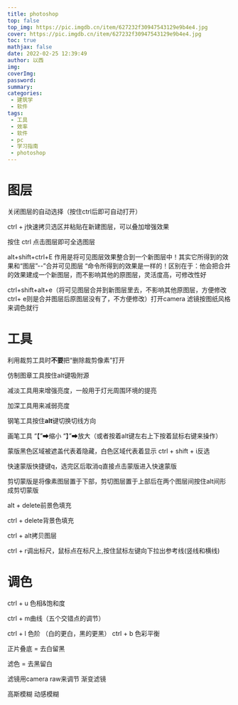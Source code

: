 ```yaml
---
title: photoshop
top: false
top_img: https://pic.imgdb.cn/item/627232f30947543129e9b4e4.jpg
cover: https://pic.imgdb.cn/item/627232f30947543129e9b4e4.jpg
toc: true
mathjax: false
date: 2022-02-25 12:39:49
author: 以西
img:
coverImg:
password:
summary:
categories:
 - 建筑学
 - 软件
tags: 
 - 工具
 - 效率
 - 软件
 - pc
 - 学习指南
 - photoshop
---
```



# 图层

关闭图层的自动选择（按住ctrl后即可自动打开）

ctrl + j快速拷贝选区并粘贴在新建图层，可以叠加增强效果

按住 ctrl 点击图层即可全选图层

alt+shift+ctrl+E 作用是将可见图层效果整合到一个新图层中！其实它所得到的效果和“图层”--”合并可见图层 “命令所得到的效果是一样的！区别在于：他会把合并的效果建成一个新图层，而不影响其他的原图层，灵活度高，可修改性好

ctrl+shift+alt+e（将可见图层合并到新图层里去，不影响其他原图层，方便修改 ctrl+ e则是合并图层后原图层没有了，不方便修改）打开camera 滤镜按图纸风格来调色就行

# 工具

利用裁剪工具时**不要**把“删除裁剪像素”打开

仿制图章工具按住alt键吸附源

减淡工具用来增强亮度，一般用于灯光周围环境的提亮

加深工具用来减弱亮度

钢笔工具按住**alt**键切换切线方向

画笔工具  “【”➡缩小  “】”➡放大（或者按着alt键左右上下按着鼠标右键来操作）

蒙版黑色区域被遮盖代表着隐藏，白色区域代表着显示 ctrl + shift + i反选 

快速蒙版快捷键q，选完区后取消q直接点击蒙版进入快速蒙版

剪切蒙版是将像素图层置于下部，剪切图层置于上部后在两个图层间按住alt间形成剪切蒙版

alt + delete前景色填充

ctrl + delete背景色填充 

ctrl + alt拷贝图层

ctrl + r调出标尺，鼠标点在标尺上,按住鼠标左键向下拉出参考线(竖线和横线)

# 调色

ctrl + u 色相&饱和度

ctrl + m曲线（五个交错点的调节）

ctrl + l 色阶 （白的更白，黑的更黑）
ctrl + b 色彩平衡

正片叠底 = 去白留黑

滤色 = 去黑留白

滤镜用camera raw来调节 渐变滤镜

高斯模糊 动感模糊
